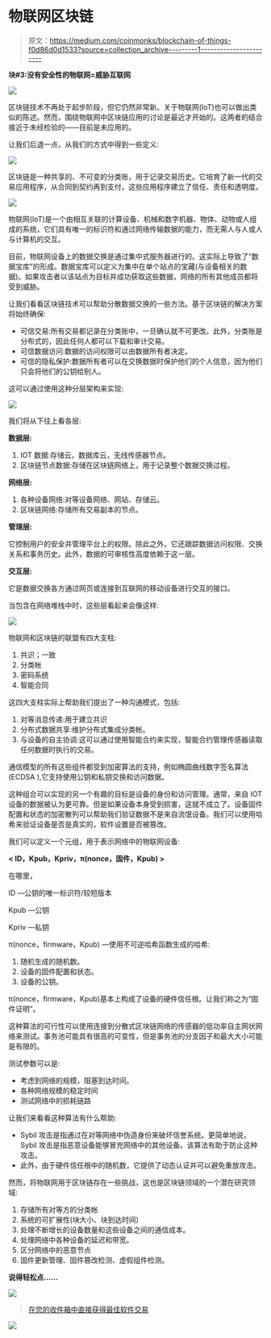 # 物联网区块链

> 原文：<https://medium.com/coinmonks/blockchain-of-things-f0d86d0d1533?source=collection_archive---------1----------------------->

**块#3:没有安全性的物联网=威胁互联网**

![](img/481eb3903be04a155eb6715b1133c65f.png)

区块链技术不再处于起步阶段，但它仍然非常新。关于物联网(IoT)也可以做出类似的陈述。然而，围绕物联网中区块链应用的讨论是最近才开始的。这两者的结合接近于未经检验的——目前是未应用的。

让我们后退一点，从我们的方式中得到一些定义:

![](img/a3314ec8a071c79130fab8a6f38308cd.png)

区块链是一种共享的、不可变的分类账，用于记录交易历史。它培育了新一代的交易应用程序，从合同到契约再到支付，这些应用程序建立了信任、责任和透明度。

![](img/429292f239f40687caca382e2562e89f.png)

物联网(IoT)是一个由相互关联的计算设备、机械和数字机器、物体、动物或人组成的系统，它们具有唯一的标识符和通过网络传输数据的能力，而无需人与人或人与计算机的交互。

目前，物联网设备上的数据交换是通过集中式服务器进行的。这实际上导致了“数据宝库”的形成。数据宝库可以定义为集中在单个站点的宝藏(与设备相关的数据)。如果攻击者以该站点为目标并成功获取这些数据，网络的所有其他成员都将受到威胁。

让我们看看区块链技术可以帮助分散数据交换的一些方法。基于区块链的解决方案将始终确保:

*   可信交易:所有交易都记录在分类账中，一旦确认就不可更改。此外，分类账是分布式的，因此任何人都可以下载和审计交易。
*   可信数据访问:数据的访问权限可以由数据所有者决定。
*   可信的隐私保护:数据所有者可以在交换数据时保护他们的个人信息，因为他们只会将他们的公钥给别人。

这可以通过使用这种分层架构来实现:

![](img/dfa47d9cae954a65b4e4fdc5dec96223.png)

我们将从下往上看各层:

**数据层:**

1.  IOT 数据:存储云，数据库云，无线传感器节点。
2.  区块链节点数据:存储在区块链网络上，用于记录整个数据交换过程。

**网络层:**

1.  各种设备网络:对等设备网络、网站、存储云。
2.  区块链网络:存储所有交易副本的节点。

**管理层:**

它控制用户的安全并管理平台上的权限。除此之外，它还跟踪数据访问权限、交换关系和事务历史。此外，数据的可审核性高度依赖于这一层。

**交互层:**

它是数据交换各方通过网页或连接到互联网的移动设备进行交互的接口。

当包含在网络堆栈中时，这些层看起来会像这样:

![](img/b9dbfa0793fa1faf48e8b21f585e7145.png)

物联网和区块链的联盟有四大支柱:

1.  共识；一致
2.  分类帐
3.  密码系统
4.  智能合同

这四大支柱实际上帮助我们提出了一种沟通模式，包括:

1.  对等消息传递:用于建立共识
2.  分布式数据共享:维护分布式集成分类帐。
3.  与设备的自主协调:这可以通过使用智能合约来实现，智能合约管理传感器读取任何数据时执行的交易。

通信模型的所有这些组件都受到加密算法的支持，例如椭圆曲线数字签名算法(ECDSA ),它支持使用公钥和私钥交换和访问数据。

这种组合可以实现的另一个有趣的目标是设备的身份和访问管理。通常，来自 IOT 设备的数据被认为更可靠。但是如果设备本身受到损害，这就不成立了。设备固件配置和状态的加密散列可以帮助我们验证数据不是来自流氓设备。我们可以使用哈希来验证设备是否是真实的，软件设置是否被篡改。

我们可以定义一个元组，用于表示网络中的物联网设备:

**< ID，Kpub，Kpriv，π(nonce，固件，Kpub) >**

在哪里，

ID —公钥的唯一标识符/较短版本

Kpub —公钥

Kpriv —私钥

π(nonce，firmware，Kpub) —使用不可逆哈希函数生成的哈希:

1.  随机生成的随机数。
2.  设备的固件配置和状态。
3.  设备的公钥。

π(nonce，firmware，Kpub)基本上构成了设备的硬件信任根。让我们称之为“固件证明”。

这种算法的可行性可以使用连接到分散式区块链网络的传感器的低功率自主网状网络来测试。事务池可能具有很高的可变性，但是事务池的分支因子和最大大小可能是有限的。

测试参数可以是:

*   考虑到网络的规模，阻塞到达时间。
*   各种网络规模的稳定时间
*   测试网络中的损耗链路

让我们来看看这种算法有什么帮助:

*   Sybil 攻击是指通过在对等网络中伪造身份来破坏信誉系统。更简单地说，Sybil 攻击是指恶意设备能够冒充网络中的其他设备。该算法有助于防止这种攻击。
*   此外，由于硬件信任根中的随机数，它提供了动态认证并可以避免重放攻击。

然而，将物联网用于区块链存在一些挑战，这也是区块链领域的一个潜在研究领域:

1.  存储所有对等方的分类帐
2.  系统的可扩展性(块大小、块到达时间)
3.  处理不断增长的设备数量和这些设备之间的通信成本。
4.  处理网络中各种设备的延迟和带宽。
5.  区分网络中的恶意节点
6.  固件更新管理、固件篡改检测、虚假组件检测。

**说得轻松点……**

![](img/5f3dfd0a6c5c46adfbb39a701cb0fc42.png)

> [在您的收件箱中直接获得最佳软件交易](https://coincodecap.com/?utm_source=coinmonks)

[![](img/7c0b3dfdcbfea594cc0ae7d4f9bf6fcb.png)](https://coincodecap.com/?utm_source=coinmonks)